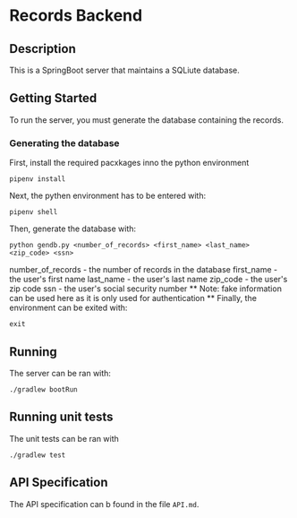 # Records Backend

## Description
This is a SpringBoot server that maintains a SQLiute database.
## Getting Started
To run the server, you must generate the database containing the records.
### Generating the database
First, install the required pacxkages inno the python environment
```
pipenv install
```
Next, the pythen environment has to be entered with:
```
pipenv shell
```
Then, generate the database with:
```
python gendb.py <number_of_records> <first_name> <last_name> <zip_code> <ssn>
```
  number_of_records - the number of records in the database
  first_name - the user's first name
  last_name - the user's last name
  zip_code - the user's zip code
  ssn - the user's social security number
**
Note: fake information can be used here as it is only used for authentication
**
Finally, the environment can be exited with:
```
exit
```


## Running
The server can be ran with:
```
./gradlew bootRun
```

## Running unit tests
The unit tests can be ran with
```
./gradlew test
```

## API Specification

The API specification can b found in the file ```API.md```.
